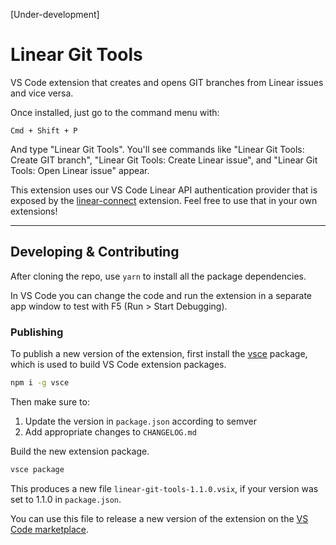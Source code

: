 [Under-development]

# Linear Git Tools

VS Code extension that creates and opens GIT branches from Linear issues and vice versa.

Once installed, just go to the command menu with:

`Cmd + Shift + P`

And type "Linear Git Tools". You'll see commands like "Linear Git Tools: Create GIT branch", "Linear Git Tools: Create Linear issue", and "Linear Git Tools: Open Linear issue" appear.

This extension uses our VS Code Linear API authentication provider that is exposed by the [linear-connect](https://marketplace.visualstudio.com/items?itemName=Linear.linear-connect) extension. Feel free to use that in your own extensions!

---

## Developing & Contributing

After cloning the repo, use `yarn` to install all the package dependencies.

In VS Code you can change the code and run the extension in a separate app window to test with F5 (Run > Start Debugging).

### Publishing

To publish a new version of the extension, first install the [vsce](https://www.npmjs.com/package/vsce) package, which is used to build VS Code extension packages.

```bash
npm i -g vsce
```

Then make sure to:

1. Update the version in `package.json` according to semver
2. Add appropriate changes to `CHANGELOG.md`

Build the new extension package.

```bash
vsce package
```

This produces a new file `linear-git-tools-1.1.0.vsix`, if your version was set to 1.1.0 in `package.json`.

You can use this file to release a new version of the extension on the [VS Code marketplace](https://marketplace.visualstudio.com/manage/publishers/DavidWeiss2).

